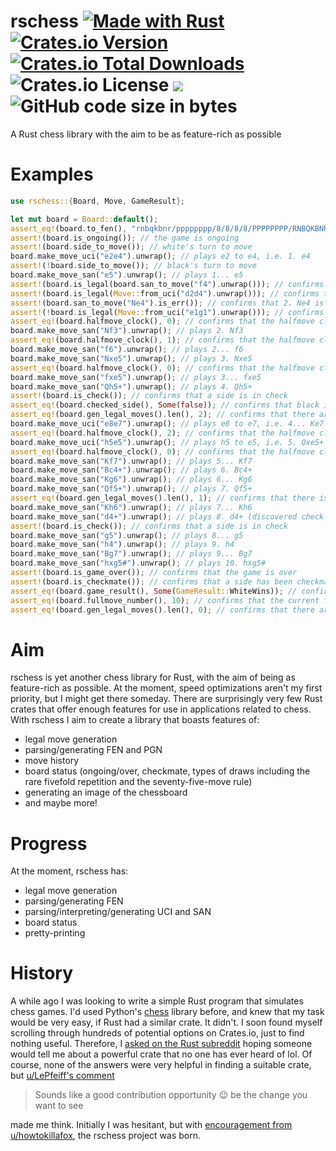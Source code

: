 # rschess [![Made with Rust](https://img.shields.io/badge/made_with-rust-blue?&logo=rust)](https://rust-lang.org) [![Crates.io Version](https://img.shields.io/crates/v/rschess?logo=rust)](https://crates.io/crates/rschess) [![Crates.io Total Downloads](https://img.shields.io/crates/d/rschess?logo=rust&link=https%3A%2F%2Fcrates.io%2Fcrates%2Frschess)](https://crates.io/crates/rschess) ![Crates.io License](https://img.shields.io/crates/l/rschess) ![](https://tokei.rs/b1/github/Python3-8/rschess?category=code&type=Rust&style=flat) ![GitHub code size in bytes](https://img.shields.io/github/languages/code-size/Python3-8/rschess)
A Rust chess library with the aim to be as feature-rich as possible

 # Examples
 ```rs
use rschess::{Board, Move, GameResult};

let mut board = Board::default();
assert_eq!(board.to_fen(), "rnbqkbnr/pppppppp/8/8/8/8/PPPPPPPP/RNBQKBNR w KQkq - 0 1");
assert!(board.is_ongoing()); // the game is ongoing
assert!(board.side_to_move()); // white's turn to move
board.make_move_uci("e2e4").unwrap(); // plays e2 to e4, i.e. 1. e4
assert!(!board.side_to_move()); // black's turn to move
board.make_move_san("e5").unwrap(); // plays 1... e5
assert!(board.is_legal(board.san_to_move("f4").unwrap())); // confirms that 2. f4 is legal
assert!(board.is_legal(Move::from_uci("d2d4").unwrap())); // confirms that d2 to d4, i.e. 2. d4 is legal
assert!(board.san_to_move("Ne4").is_err()); // confirms that 2. Ne4 is invalid in this position
assert!(!board.is_legal(Move::from_uci("e1g1").unwrap())); // confirms that e1 to g1, i.e. 2. O-O is invalid
assert_eq!(board.halfmove_clock(), 0); // confirms that the halfmove clock has been reset (since the last move was a pawn move)
board.make_move_san("Nf3").unwrap(); // plays 2. Nf3
assert_eq!(board.halfmove_clock(), 1); // confirms that the halfmove clock has incremented (since 2. Nf3 was not a pawn push or capture)
board.make_move_san("f6").unwrap(); // plays 2... f6
board.make_move_san("Nxe5").unwrap(); // plays 3. Nxe5
assert_eq!(board.halfmove_clock(), 0); // confirms that the halfmove clock has been reset (since the last move was a capture)
board.make_move_san("fxe5").unwrap(); // plays 3... fxe5
board.make_move_san("Qh5+").unwrap(); // plays 4. Qh5+
assert!(board.is_check()); // confirms that a side is in check
assert_eq!(board.checked_side(), Some(false)); // confirms that black is the side in check
assert_eq!(board.gen_legal_moves().len(), 2); // confirms that there are only two legal moves (4... g6 and 4... Ke7)
board.make_move_uci("e8e7").unwrap(); // plays e8 to e7, i.e. 4... Ke7
assert_eq!(board.halfmove_clock(), 2); // confirms that the halfmove clock has incremented twice (since two halfmoves have been played without a pawn push or capture)
board.make_move_uci("h5e5").unwrap(); // plays h5 to e5, i.e. 5. Qxe5+
assert_eq!(board.halfmove_clock(), 0); // confirms that the halfmove clock has been reset (since the last move was a capture)
board.make_move_san("Kf7").unwrap(); // plays 5... Kf7
board.make_move_san("Bc4+").unwrap(); // plays 6. Bc4+
board.make_move_san("Kg6").unwrap(); // plays 6... Kg6
board.make_move_san("Qf5+").unwrap(); // plays 7. Qf5+
assert_eq!(board.gen_legal_moves().len(), 1); // confirms that there is only one legal move
board.make_move_san("Kh6").unwrap(); // plays 7... Kh6
board.make_move_san("d4+").unwrap(); // plays 8. d4+ (discovered check by the bishop on c1)
assert!(board.is_check()); // confirms that a side is in check
board.make_move_san("g5").unwrap(); // plays 8... g5
board.make_move_san("h4").unwrap(); // plays 9. h4
board.make_move_san("Bg7").unwrap(); // plays 9... Bg7
board.make_move_san("hxg5#").unwrap(); // plays 10. hxg5#
assert!(board.is_game_over()); // confirms that the game is over
assert!(board.is_checkmate()); // confirms that a side has been checkmated
assert_eq!(board.game_result(), Some(GameResult::WhiteWins)); // confirms that white has won
assert_eq!(board.fullmove_number(), 10); // confirms that the current fullmove number is 10
assert_eq!(board.gen_legal_moves().len(), 0); // confirms that there are no legal moves because the game is over
```

# Aim
rschess is yet another chess library for Rust, with the aim of being as feature-rich as possible. At the moment, speed optimizations aren't my first priority, but I might get there someday. There are surprisingly very few Rust crates that offer enough features for use in applications related to chess. With rschess I aim to create a library that boasts features of:
* legal move generation
* parsing/generating FEN and PGN
* move history
* board status (ongoing/over, checkmate, types of draws including the rare fivefold repetition and the seventy-five-move rule)
* generating an image of the chessboard
* and maybe more!

# Progress
At the moment, rschess has:
* legal move generation
* parsing/generating FEN
* parsing/interpreting/generating UCI and SAN
* board status
* pretty-printing

# History
A while ago I was looking to write a simple Rust program that simulates chess games. I'd used Python's [chess](https://pypi.org/project/chess) library before, and knew that my task would be very easy, if Rust had a similar crate. It didn't. I soon found myself scrolling through hundreds of potential options on Crates.io, just to find nothing useful. Therefore, I [asked on the Rust subreddit](https://www.reddit.com/r/rust/comments/1d0f6ou/is_there_a_good_chess_library_for_rust/?utm_source=share&utm_medium=web3x&utm_name=web3xcss&utm_term=1&utm_content=share_button) hoping someone would tell me about a powerful crate that no one has ever heard of lol. Of course, none of the answers were very helpful in finding a suitable crate, but [u/LePfeiff's comment](https://www.reddit.com/r/rust/comments/1d0f6ou/comment/l5mr1qg/?utm_source=share&utm_medium=web3x&utm_name=web3xcss&utm_term=1&utm_content=share_button)
> Sounds like a good contribution opportunity 😉 be the change you want to see

made me think. Initially I was hesitant, but with [encouragement from u/howtokillafox](https://www.reddit.com/r/rust/comments/1d0f6ou/comment/l5mzdw8/?utm_source=share&utm_medium=web3x&utm_name=web3xcss&utm_term=1&utm_content=share_button), the rschess project was born.
